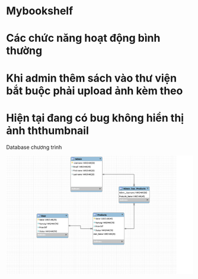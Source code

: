 # Mybookshelf
# Các chức năng hoạt động bình thường
# Khi admin thêm sách vào thư viện bắt buộc phải upload ảnh kèm theo 
# Hiện tại đang có bug không hiển thị ảnh ththumbnail 


Database chương trình 

![](static/images/My%20Database.png)
